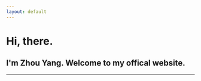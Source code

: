 ```yaml
---
layout: default
---
```


# Hi, there.

## I'm Zhou Yang. Welcome to my offical website.

***

<script language="javaScript">
now = new Date(),hour = now.getHours()
if(hour > 6 && hour < 12){document.write("Good Morning!")}
else if (hour < 14){document.write("Good Noon!")}
else if (hour < 17){document.write("Good Afternoon!")}
else if (hour < 22){document.write(Good Evening!)}
else if (hour < 6){document.write("Good Midnight!")}
</script>
